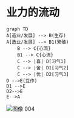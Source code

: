 # 业力的流动

```mermaid 业力的流动
graph TD
A[造业/发展] --> B(生存)
A[造业/发展] --> B1(繁殖)
    B --> C{心流}
    B1 --> C{心流}
    C --> |喜| D[习气1]
    C --> |舍| D1[习气2]
    C --> |忧| D2[习气3]
D -->E(互作)
D1 -->E
D2-->E
E-->A
```

![图像 004](https://user-images.githubusercontent.com/34572147/144531160-428c45f5-fda3-4b2c-a3a8-24394bf96100.png)
